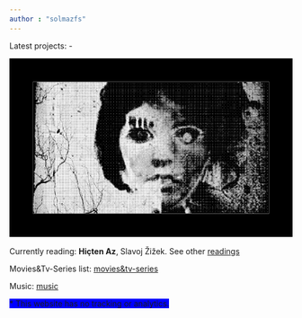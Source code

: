 ```yaml
---
author : "solmazfs"
---
```


Latest projects: -

<img src="images/r.png" width="600" loading="lazy"/> 

Currently reading: **Hiçten Az**, Slavoj Žižek. See other [readings](/blog/books)

Movies&Tv-Series list: [movies&tv-series](/blog/movies-and-tv-series)

Music: [music](/blog/music)

<span style="background:blue;">* This website has no tracking or analytics.</span>
